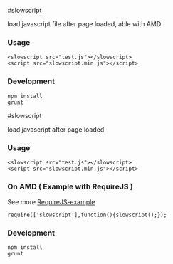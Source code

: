 #slowscript

load javascript file after page loaded, able with AMD

### Usage

	<slowscript src="test.js"></slowscript>
	<script src="slowscript.min.js"></script>

### Development

	npm install
	grunt


#slowscript

load javascript after page loaded

### Usage

	<slowscript src="test.js"></slowscript>
	<script src="slowscript.min.js"></script>

### On AMD ( Example with RequireJS )

See more [RequireJS-example](./test/require.html)
	
	require(['slowscript'],function(){slowscript();});

### Development

	npm install
	grunt
